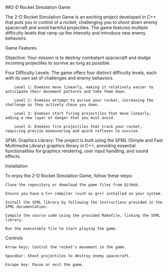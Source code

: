 ##2-D Rocket Simulation Game

The 2-D Rocket Simulation Game is an exciting project developed in C++ that puts you in control of a rocket, challenging you to shoot down enemy spacecraft and avoid harmful projectiles. The game features multiple difficulty levels that ramp up the intensity and introduce new enemy behaviors.

Game Features

Objective: Your mission is to destroy combatant spacecraft and dodge incoming projectiles to survive as long as possible.

Four Difficulty Levels: The game offers four distinct difficulty levels, each with its own set of challenges and enemy behaviors.

        Level 1: Enemies move linearly, making it relatively easier to anticipate their movement patterns and take them down.

        Level 2: Enemies attempt to pursue your rocket, increasing the challenge as they actively chase you down.

        Level 3: Enemies start firing projectiles that move linearly, adding a new layer of danger that you must avoid.

        Level 4: Enemies fire projectiles that track your rocket, requiring precise maneuvering and quick reflexes to survive.

SFML Graphics Library: The project is built using the SFML (Simple and Fast Multimedia Library) graphics library in C++, providing essential functionalities for graphics rendering, user input handling, and sound effects.

Installation

To enjoy the 2-D Rocket Simulation Game, follow these steps:

    Clone the repository or download the game files from GitHub.

    Ensure you have a C++ compiler (such as g++) installed on your system.

    Install the SFML library by following the instructions provided in the SFML documentation.

    Compile the source code using the provided Makefile, linking the SFML library.

    Run the executable file to start playing the game.

Controls

    Arrow keys: Control the rocket's movement in the game.

    Spacebar: Shoot projectiles to destroy enemy spacecraft.

    Escape key: Pause or exit the game.

